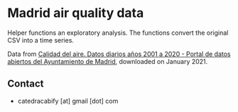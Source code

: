 # Madrid air quality data

Helper functions an exploratory analysis. The functions convert the
original CSV into a time series.

Data from [Calidad del aire. Datos diarios años 2001 a 2020 - Portal de datos abiertos del Ayuntamiento de Madrid](https://datos.madrid.es/portal/site/egob/menuitem.c05c1f754a33a9fbe4b2e4b284f1a5a0/?vgnextoid=aecb88a7e2b73410VgnVCM2000000c205a0aRCRD&vgnextchannel=374512b9ace9f310VgnVCM100000171f5a0aRCRD&vgnextfmt=default), downloaded on January 2021.

## Contact

* catedracabify \[at] gmail \[dot] com
